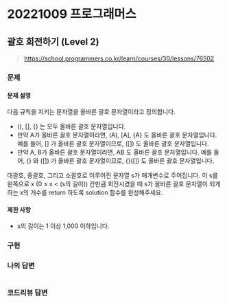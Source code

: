 # 20221009 프로그래머스

## 괄호 회전하기 (Level 2)
> https://school.programmers.co.kr/learn/courses/30/lessons/76502

### 문제
#### 문제 설명
다음 규칙을 지키는 문자열을 올바른 괄호 문자열이라고 정의합니다.
- (), [], {} 는 모두 올바른 괄호 문자열입니다.
- 만약 A가 올바른 괄호 문자열이라면, (A), [A], {A} 도 올바른 괄호 문자열입니다. 예를 들어, [] 가 올바른 괄호 문자열이므로, ([]) 도 올바른 괄호 문자열입니다.
- 만약 A, B가 올바른 괄호 문자열이라면, AB 도 올바른 괄호 문자열입니다. 예를 들어, {} 와 ([]) 가 올바른 괄호 문자열이므로, {}([]) 도 올바른 괄호 문자열입니다.

대괄호, 중괄호, 그리고 소괄호로 이루어진 문자열 s가 매개변수로 주어집니다. 이 s를 왼쪽으로 x (0 ≤ x < (s의 길이)) 칸만큼 회전시켰을 때 s가 올바른 괄호 문자열이 되게 하는 x의 개수를 return 하도록 solution 함수를 완성해주세요.

#### 제한 사항
- s의 길이는 1 이상 1,000 이하입니다.

### 구현

### 나의 답변
```python
```

### 코드리뷰 답변
```python
```